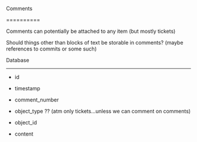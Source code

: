 Comments

==========

Comments can potentially be attached to any item (but mostly tickets)

Should things other than blocks of text be storable in comments? (maybe references to commits or some such)

Database

--------

- id

- timestamp

- comment_number

- object_type ?? (atm only tickets...unless we can comment on comments)

- object_id

- content